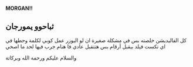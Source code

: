 #### MORGAN!!

## ثباحوو يمورجان

 
كل الفاليديشن خلصته بس في مشكلة صغيرة ان لو اليوزر عمل كوبي لكلمة وحطها في اي تكست فيلد بيقبل أرقام بس  هتتقبل عادي 
فا هنام
جرب فيها لحد ما اصحي


 والسلام عليكم ورحمة الله وبركاتة
